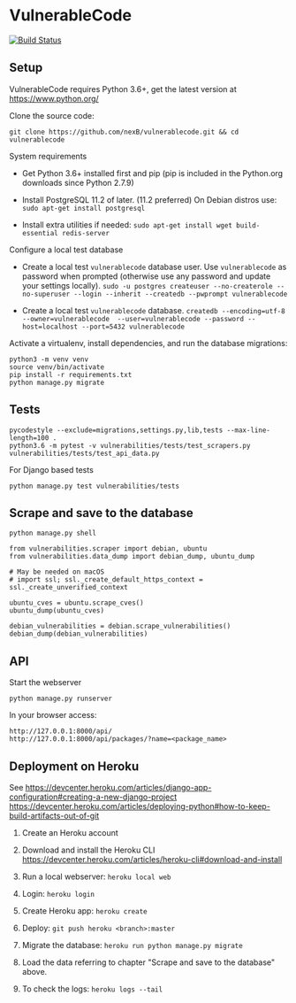 # VulnerableCode

[![Build Status](https://travis-ci.org/nexB/vulnerablecode.svg?branch=develop)](https://travis-ci.org/nexB/vulnerablecode)

Setup
-----
VulnerableCode requires Python 3.6+, get the latest version at https://www.python.org/

Clone the source code:

```
git clone https://github.com/nexB/vulnerablecode.git && cd vulnerablecode
```

System requirements

- Get Python 3.6+ installed first and pip (pip is included in the
  Python.org downloads since Python 2.7.9)

- Install PostgreSQL 11.2 of later. (11.2 preferred)
  On Debian distros use: `sudo apt-get install postgresql`

- Install extra utilities if needed: `sudo apt-get install wget build-essential redis-server`


Configure a local test database

- Create a local test `vulnerablecode` database user. Use `vulnerablecode` as password when prompted
  (otherwise use any password and update your settings locally).
  `sudo -u postgres createuser --no-createrole --no-superuser --login --inherit --createdb --pwprompt vulnerablecode`

- Create a local test `vulnerablecode` database.
  `createdb --encoding=utf-8 --owner=vulnerablecode  --user=vulnerablecode --password --host=localhost --port=5432 vulnerablecode`

Activate a virtualenv, install dependencies, and run the database migrations:

```
python3 -m venv venv
source venv/bin/activate
pip install -r requirements.txt
python manage.py migrate
```

Tests
-----

```
pycodestyle --exclude=migrations,settings.py,lib,tests --max-line-length=100 .
python3.6 -m pytest -v vulnerabilities/tests/test_scrapers.py vulnerabilities/tests/test_api_data.py
```

For Django based tests
```
python manage.py test vulnerabilities/tests
```

Scrape and save to the database
-------------------------------

```
python manage.py shell
```

```
from vulnerabilities.scraper import debian, ubuntu
from vulnerabilities.data_dump import debian_dump, ubuntu_dump

# May be needed on macOS
# import ssl; ssl._create_default_https_context = ssl._create_unverified_context

ubuntu_cves = ubuntu.scrape_cves()
ubuntu_dump(ubuntu_cves)

debian_vulnerabilities = debian.scrape_vulnerabilities()
debian_dump(debian_vulnerabilities)
```

API
----
Start the webserver

```
python manage.py runserver
```

In your browser access:
```
http://127.0.0.1:8000/api/
http://127.0.0.1:8000/api/packages/?name=<package_name>
```

Deployment on Heroku
--------------------

See https://devcenter.heroku.com/articles/django-app-configuration#creating-a-new-django-project
https://devcenter.heroku.com/articles/deploying-python#how-to-keep-build-artifacts-out-of-git

1. Create an Heroku account

2. Download and install the Heroku CLI https://devcenter.heroku.com/articles/heroku-cli#download-and-install

3. Run a local webserver: `heroku local web`

4. Login: `heroku login`

5. Create Heroku app: `heroku create`

6. Deploy: `git push heroku <branch>:master`

7. Migrate the database: `heroku run python manage.py migrate`

8. Load the data referring to chapter "Scrape and save to the database" above.

9. To check the logs: `heroku logs --tail`
